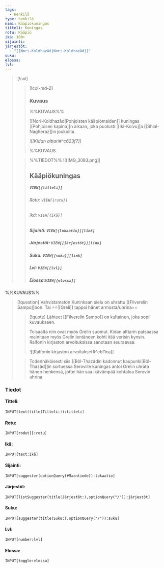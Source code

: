 ```yaml
---
tags:
  - Henkilö
type: henkilö
nimi: Kääpiökuningas
titteli: Kuningas
rotu: Kääpiö
ikä: 100+
sijainti: 
järjestöt:
  - "[[Nori-Koldhazâd|Nori-Koldhazâd]]"
suku: 
elossa: 
lvl: 
---
```


>[!col]
>>[!col-md-2]
>>### Kuvaus
>>%%KUVAUS%%
>> 
>> [[Nori-Koldhazâd|Pohjoisten kääpiömaiden]] kuningas [[Pohjoisen kapina]]n aikaan, joka puolusti [[Iki-Koivu]]a [[Shial-Nagheraz]]in joukoilta.
>>  
>>*![[Kidan alttari#^c623f7]]*
>>
>>%%KUVAUS
>
>>%%TIEDOT%%
>>![[IMG_3083.png]]
>> ## Kääpiökuningas
>>##### *`VIEW[{titteli}]`*
>>###### Rotu: `VIEW[{rotu}]`
>>###### Ikä: `VIEW[{ikä}]`
>>##### Sijainti: `VIEW[{lokaatio}][link]`
>>##### Järjestöt: `VIEW[{järjestöt}][link]`
>>##### Suku: `VIEW[{suku}][link]`
>>##### Lvl: `VIEW[{lvl}]`
>>##### Elossa:`VIEW[{elossa}]`

%%KUVAUS%%
>[!question] Vahvistamaton 
>Kuninkaan sielu on uhrattu [[Filverelin Sampo]]oon. 
>Tai
>==[[Greli]] tappoi hänet armosta/uhrina==
>>[!quote] Lähteet
>> [[Filverelin Sampo]] on kultainen, joka sopii kuvaukseen.
>> 
>> Toisaalta niin ovat myös Grelin suomut. Kidan alttarin patsaassa mainitaan myös Grelin lentäneen kohti itää verisin kynsin. Ralfonin kirjaston arvoituksissa sanotaan seuraavaa:
>>  
>> ![[Ralfonin kirjaston arvoitukset#^cbf1ca]]
>
>> Todennäköisesti siis [[Bôl-Thazâdin kadonnut kaupunki|Bôl-Thazâd]]in sortuessa Seroville kuningas antoi Grelin uhrata hänen henkensä, jottei hän saa ikävämpää kohtaloa Serovin uhrina.



### Tiedot
#### Titteli: 
`INPUT[text(title(Titteli:)):titteli]`
#### Rotu:
`INPUT[rodut][:rotu]`
#### Ikä:
`INPUT[text:ikä]`
#### Sijainti:
`INPUT[suggester(optionQuery(#Maantiede)):lokaatio]`
#### Järjestöt:
```meta-bind
INPUT[listSuggester(title(Järjestöt:),optionQuery("/")):järjestöt]
```
#### Suku:
`INPUT[suggester(title(Suku:),optionQuery("/")):suku]`
#### Lvl:
`INPUT[number:lvl]`
#### Elossa:
`INPUT[toggle:elossa]`








